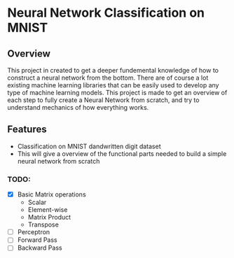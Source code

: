 # Neural Network Classification on MNIST

## Overview
This project in created to get a deeper fundemental knowledge of how to construct a neural network from the bottom. There are of course a lot existing machine learning libraries that can be easily used to develop any type of machine learning models. This project is made to get an overview of each step to fully create a Neural Network from scratch, and try to understand mechanics of how everything works.


## Features
- Classification on MNIST dandwritten digit dataset
- This will give a overview of the functional parts needed to build a simple neural network from scratch 


### TODO:
- [X] Basic Matrix operations 
    - Scalar
    - Element-wise
    - Matrix Product
    - Transpose
- [ ] Perceptron
- [ ] Forward Pass
- [ ] Backward Pass